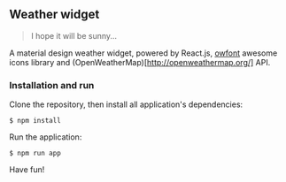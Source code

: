 ## Weather widget
> I hope it will be sunny...

A material design weather widget, powered by React.js, [owfont](https://github.com/websygen/owfont/) awesome icons library
and (OpenWeatherMap)[http://openweathermap.org/] API.


### Installation and run
Clone the repository, then install all application's dependencies:

    $ npm install

Run the application:

	$ npm run app

Have fun!
